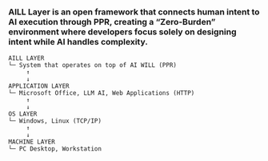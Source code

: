 ### AILL Layer is an open framework that connects human intent to AI execution through PPR, creating a “Zero-Burden” environment where developers focus solely on designing intent while AI handles complexity.

```
AILL LAYER
└─ System that operates on top of AI WILL (PPR)
     ↑
     ↓
APPLICATION LAYER
└─ Microsoft Office, LLM AI, Web Applications (HTTP)
     ↑
     ↓
OS LAYER
└─ Windows, Linux (TCP/IP)
     ↑
     ↓
MACHINE LAYER
└─ PC Desktop, Workstation
```

